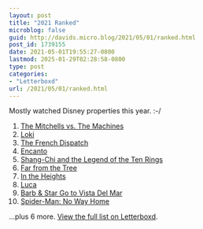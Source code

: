 ```yaml
---
layout: post
title: "2021 Ranked"
microblog: false
guid: http://davids.micro.blog/2021/05/01/ranked.html
post_id: 1739155
date: 2021-05-01T19:55:27-0800
lastmod: 2025-01-29T02:28:58-0800
type: post
categories:
- "Letterboxd"
url: /2021/05/01/ranked.html
---
```

<p>Mostly watched Disney properties this year. :-/</p> <ol> <li> <a href="https://letterboxd.com/film/the-mitchells-vs-the-machines/">The Mitchells vs. The Machines</a> </li> <li> <a href="https://letterboxd.com/film/loki-2021/">Loki</a> </li> <li> <a href="https://letterboxd.com/film/the-french-dispatch/">The French Dispatch</a> </li> <li> <a href="https://letterboxd.com/film/encanto/">Encanto</a> </li> <li> <a href="https://letterboxd.com/film/shang-chi-and-the-legend-of-the-ten-rings/">Shang-Chi and the Legend of the Ten Rings</a> </li> <li> <a href="https://letterboxd.com/film/far-from-the-tree-2021/">Far from the Tree</a> </li> <li> <a href="https://letterboxd.com/film/in-the-heights/">In the Heights</a> </li> <li> <a href="https://letterboxd.com/film/luca-2021/">Luca</a> </li> <li> <a href="https://letterboxd.com/film/barb-star-go-to-vista-del-mar/">Barb & Star Go to Vista Del Mar</a> </li> <li> <a href="https://letterboxd.com/film/spider-man-no-way-home/">Spider-Man: No Way Home</a> </li> </ol> <p>...plus 6 more. <a href="https://letterboxd.com/theschlaepfer/list/2021-ranked/">View the full list on Letterboxd</a>.</p>
